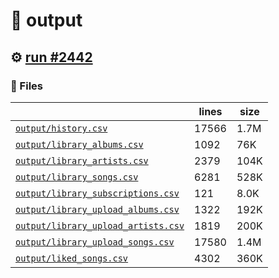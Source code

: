 # 📝  output 

## ⚙️ [run #2442](https://github.com/jwenerd/ytm-dl/actions/runs/11284934092)

### 📁 Files

|                                                                         |lines|size|
|-------------------------------------------------------------------------|-----|----|
|[`output/history.csv` ](output/history.csv)                              |17566|1.7M|
|[`output/library_albums.csv` ](output/library_albums.csv)                |1092 |76K |
|[`output/library_artists.csv` ](output/library_artists.csv)              |2379 |104K|
|[`output/library_songs.csv` ](output/library_songs.csv)                  |6281 |528K|
|[`output/library_subscriptions.csv` ](output/library_subscriptions.csv)  |121  |8.0K|
|[`output/library_upload_albums.csv` ](output/library_upload_albums.csv)  |1322 |192K|
|[`output/library_upload_artists.csv` ](output/library_upload_artists.csv)|1819 |200K|
|[`output/library_upload_songs.csv` ](output/library_upload_songs.csv)    |17580|1.4M|
|[`output/liked_songs.csv` ](output/liked_songs.csv)                      |4302 |360K|